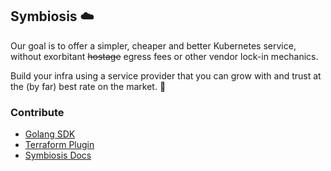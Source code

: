 <h2>Symbiosis ☁️</h2>

Our goal is to offer a simpler, cheaper and better Kubernetes service, without exorbitant ~~hostage~~ egress fees or other vendor lock-in mechanics.

Build your infra using a service provider that you can grow with and trust at the (by far) best rate on the market. 💸

<h3>Contribute</h3>

- [Golang SDK](https://github.com/symbiosis-cloud/symbiosis-go)
- [Terraform Plugin](https://github.com/symbiosis-cloud/terraform-provider-symbiosis)
- [Symbiosis Docs](https://github.com/symbiosis-cloud/symbiosis-docs)
